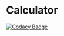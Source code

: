 # Calculator

[![Codacy Badge](https://api.codacy.com/project/badge/Grade/1be276fcad944b048b0612f0f0efaf1b)](https://app.codacy.com/manual/99002555/Calculator?utm_source=github.com&utm_medium=referral&utm_content=99002555/Calculator&utm_campaign=Badge_Grade_Dashboard)


